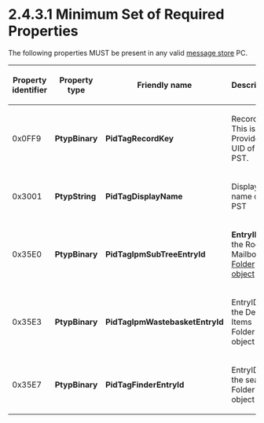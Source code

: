 <html dir="LTR" xmlns:mshelp="http://msdn.microsoft.com/mshelp" xmlns:ddue="http://ddue.schemas.microsoft.com/authoring/2003/5" xmlns:xlink="http://www.w3.org/1999/xlink" xmlns:tool="http://www.microsoft.com/tooltip">
    <head>
        <meta http-equiv="Content-Type" content="text/html; CHARSET=utf-8"></meta>
        <meta name="save" content="history"></meta>
        <title>2.4.3.1 Minimum Set of Required Properties</title>
        <xml>
            <mshelp:toctitle title="2.4.3.1 Minimum Set of Required Properties"></mshelp:toctitle>
            <mshelp:rltitle title="[MS-PST]: Minimum Set of Required Properties"></mshelp:rltitle>
            <mshelp:keyword index="A" term="5493a0eb-0356-4e88-b4f5-0433ce0a93fa"></mshelp:keyword>
            <mshelp:attr name="DCSext.ContentType" value="open specification"></mshelp:attr>
            <mshelp:attr name="AssetID" value="5493a0eb-0356-4e88-b4f5-0433ce0a93fa"></mshelp:attr>
            <mshelp:attr name="TopicType" value="kbRef"></mshelp:attr>
            <mshelp:attr name="DCSext.Title" value="[MS-PST]: Minimum Set of Required Properties" />
        </xml>
    </head>
    <body>
        <div id="header">
            <h1 class="heading">2.4.3.1 Minimum Set of Required Properties</h1>
        </div>
        <div id="mainSection">
            <div id="mainBody">
                <div id="allHistory" class="saveHistory"></div>
                <div id="sectionSection0" class="section" name="collapseableSection">
                    

<p>The following properties MUST be present in any valid <a href="08220cc9-69b1-4072-a2e7-2a0ff201d505.html#gt_fda94a53-448d-48d5-9991-176c530ff597">message store</a> PC.</p>

<table>
 <thead>
  <tr>
   <th>
   <p>Property identifier</p>
   </th>
   <th>
   <p>Property
   type</p>
   </th>
   <th>
   <p>Friendly
   name</p>
   </th>
   <th>
   <p>Description</p>
   </th>
  </tr>
 </thead>
 <tr>
  <td>
  <p>0x0FF9</p>
  </td>
  <td>
  <p><b>PtypBinary</b></p>
  </td>
  <td>
  <p><b>PidTagRecordKey</b></p>
  </td>
  <td>
  <p>Record
  key. This is the Provider UID of this PST.</p>
  </td>
 </tr>
 <tr>
  <td>
  <p>0x3001</p>
  </td>
  <td>
  <p><b>PtypString</b></p>
  </td>
  <td>
  <p><b>PidTagDisplayName</b></p>
  </td>
  <td>
  <p>Display
  name of PST</p>
  </td>
 </tr>
 <tr>
  <td>
  <p>0x35E0</p>
  </td>
  <td>
  <p><b>PtypBinary</b></p>
  </td>
  <td>
  <p><b>PidTagIpmSubTreeEntryId</b></p>
  </td>
  <td>
  <p><b>EntryID</b>
  of the Root Mailbox <a href="08220cc9-69b1-4072-a2e7-2a0ff201d505.html#gt_0682daa7-c1b8-419b-8a32-6048833d0b72">Folder
  object</a></p>
  </td>
 </tr>
 <tr>
  <td>
  <p>0x35E3</p>
  </td>
  <td>
  <p><b>PtypBinary</b></p>
  </td>
  <td>
  <p><b>PidTagIpmWastebasketEntryId</b></p>
  </td>
  <td>
  <p>EntryID
  of the Deleted Items Folder object</p>
  </td>
 </tr>
 <tr>
  <td>
  <p>0x35E7</p>
  </td>
  <td>
  <p><b>PtypBinary</b></p>
  </td>
  <td>
  <p><b>PidTagFinderEntryId                 
  </b></p>
  </td>
  <td>
  <p>EntryID
  of the search Folder object</p>
  </td>
 </tr>
</table>

<p> </p>
                </div>
            </div>
        </div>
    </body>
</html>
